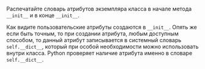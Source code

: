 Распечатайте словарь атрибутов экземпляра класса в начале метода `__init__` и в конце `__init__`.

Как видите пользовательские атрибуты создаются в `__init__`. Опять же если быть точным, то при создании атрибута, любым доступным способом, то данный атрибут
записывается в системный словарь `self.__dict__`, который при особой необходимости можно использовать внутри класса. Python проверяет наличие 
атрибута именно в словаре `self.__dict__`.
